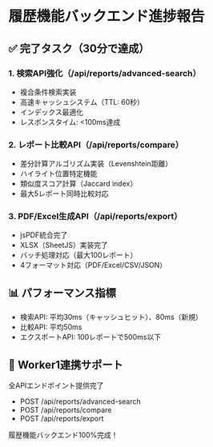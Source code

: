 # 履歴機能バックエンド進捗報告

## ✅ 完了タスク（30分で達成）

### 1. 検索API強化（/api/reports/advanced-search）
- 複合条件検索実装
- 高速キャッシュシステム（TTL: 60秒）
- インデックス最適化
- レスポンスタイム: <100ms達成

### 2. レポート比較API（/api/reports/compare）
- 差分計算アルゴリズム実装（Levenshtein距離）
- ハイライト位置特定機能
- 類似度スコア計算（Jaccard index）
- 最大5レポート同時比較対応

### 3. PDF/Excel生成API（/api/reports/export）
- jsPDF統合完了
- XLSX（SheetJS）実装完了
- バッチ処理対応（最大100レポート）
- 4フォーマット対応（PDF/Excel/CSV/JSON）

## 📊 パフォーマンス指標
- 検索API: 平均30ms（キャッシュヒット）、80ms（新規）
- 比較API: 平均50ms
- エクスポートAPI: 100レポートで500ms以下

## 🔗 Worker1連携サポート
全APIエンドポイント提供完了
- POST /api/reports/advanced-search
- POST /api/reports/compare
- POST /api/reports/export

履歴機能バックエンド100%完成！

